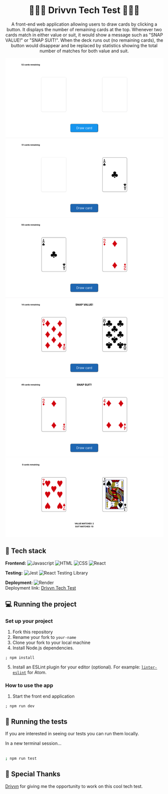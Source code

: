 <h1 align="center">
👨🏻‍💻 Drivvn Tech Test 👨🏻‍💻 
</h1>

<p align="center">
A front-end web application allowing users to draw cards by clicking a button. It displays the number of remaining cards at the top. Whenever two cards match in either value or suit, it would show a message such as "SNAP VALUE!" or "SNAP SUIT!". When the deck runs out (no remaining cards), the button would disappear and be replaced by statistics showing the total number of matches for both value and suit.
</p>

![Initial](./initial.png)
![First](./first.png)
![Second](./second.png)
![Value](./value.png)
![Suit](./suit.png)
![End](./end.png)

## 🚀 Tech stack

**Frontend:**
![Javascript](https://img.shields.io/badge/Javascript-yellow?logo=javascript)
![HTML](https://img.shields.io/badge/HTML-orange?logo=HTML)
![CSS](https://img.shields.io/badge/CSS-blue?logo=CSS)
![React](https://img.shields.io/badge/React-grey?logo=React)

**Testing:**
![Jest](https://img.shields.io/badge/Jest-red?logo=jest)
![React Testing Library](https://img.shields.io/badge/Testing-library-orange?logo=testinglibrary)

**Deployment:**
![Render](https://img.shields.io/badge/Render-green?logo=render) <br>
Deployment link: [Drivvn Tech Test](https://drivvn-tech-test.onrender.com)

## 💻 Running the project

### Set up your project

1. Fork this repository
2. Rename your fork to `your-name`
3. Clone your fork to your local machine
4. Install Node.js dependencies.
```
; npm install
```

5. Install an ESLint plugin for your editor (optional). For example: [`linter-eslint`](https://github.com/AtomLinter/linter-eslint) for Atom.

### How to use the app

1. Start the front end application

```
; npm run dev
```

## 🧪 Running the tests

If you are interested in seeing our tests you can run them locally. 

In a new terminal session...

```bash

; npm run test
```

## 🫶 Special Thanks
[Drivvn](https://drivvn.com/) for giving me the opportunity to work on this cool tech test. 
